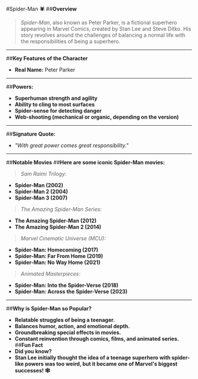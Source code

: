 #Spider-Man 🕷️
##**Overview**
> *Spider-Man*, also known as Peter Parker, is a fictional superhero appearing in Marvel Comics, created by Stan Lee and Steve Ditko. His story revolves around the challenges of balancing a normal life with the responsibilities of being a superhero.

---

##**Key Features of the Character**
- **Real Name:** Peter Parker

---

##**Powers:**

- **Superhuman strength and agility**
- **Ability to cling to most surfaces**
- **Spider-sense for detecting danger**
- **Web-shooting (mechanical or organic, depending on the version)**

---

##**Signature Quote:**

- *"With great power comes great responsibility."*

---

##**Notable Movies**
##**Here are some iconic Spider-Man movies:**

> *Sam Raimi Trilogy:*

- **Spider-Man (2002)**
- **Spider-Man 2 (2004)**
- **Spider-Man 3 (2007)**


> *The Amazing Spider-Man Series:*

- **The Amazing Spider-Man (2012)**
- **The Amazing Spider-Man 2 (2014)**


> *Marvel Cinematic Universe (MCU):*


- **Spider-Man: Homecoming (2017)**
- **Spider-Man: Far From Home (2019)**
- **Spider-Man: No Way Home (2021)**
  
> *Animated Masterpieces:*

- **Spider-Man: Into the Spider-Verse (2018)**
- **Spider-Man: Across the Spider-Verse (2023)**

---

##**Why is Spider-Man so Popular?**
- **Relatable struggles of being a teenager.**
- **Balances humor, action, and emotional depth.**
- **Groundbreaking special effects in movies.**
- **Constant reinvention through comics, films, and animated series.**
##**Fun Fact**
- **Did you know?**
- **Stan Lee initially thought the idea of a teenage superhero with spider-like powers was too weird, but it became one of Marvel's biggest successes! 🕸️**

